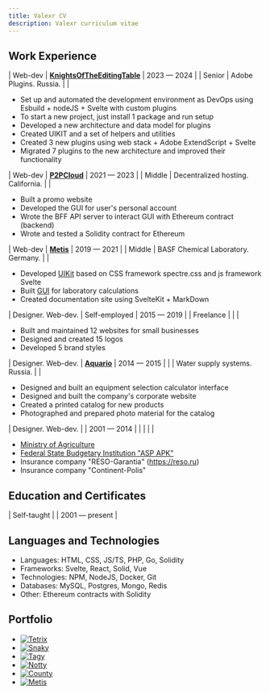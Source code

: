```yaml
---
title: Valexr CV
description: Valexr curriculum vitae
---
```


## Work Experience

| Web-dev | **[KnightsOfTheEditingTable](https://knightsoftheeditingtable.com/)** | 2023 — 2024 | 
| Senior | Adobe Plugins. Russia. | |
- Set up and automated the development environment as DevOps using Esbuild + nodeJS + Svelte with custom plugins
- To start a new project, just install 1 package and run setup
- Developed a new architecture and data model for plugins
- Created UIKIT and a set of helpers and utilities
- Created 3 new plugins using web stack + Adobe ExtendScript + Svelte
- Migrated 7 plugins to the new architecture and improved their functionality

| Web-dev | **[P2PCloud](https://p2pcloud.io/)** | 2021 — 2023 |
| Middle | Decentralized hosting. California. | |
- Built a promo website
- Developed the GUI for user's personal account
- Wrote the BFF API server to interact GUI with Ethereum contract (backend)
- Wrote and tested a Solidity contract for Ethereum

| Web-dev | **[Metis](https://github.com/basf/metis-gui)** | 2019 — 2021 |
| Middle | BASF Chemical Laboratory. Germany. | |
- Developed [UIKit](https://kit.metis.science/) based on CSS framework spectre.css and js framework Svelte
- Built [GUI](https://github.com/basf/metis-gui) for laboratory calculations
- Created documentation site using SvelteKit + MarkDown

| Designer. Web-dev. | Self-employed | 2015 — 2019 |
| Freelance | | |
- Built and maintained 12 websites for small businesses
- Designed and created 15 logos
- Developed 5 brand styles

| Designer. Web-dev. | **[Aquario](https://aquario.ru)** | 2014 — 2015 |
| | Water supply systems. Russia. | | 
- Designed and built an equipment selection calculator interface
- Designed and built the company's corporate website
- Created a printed catalog for new products
- Photographed and prepared photo material for the catalog

| Designer. Web-dev. | | 2001 — 2014 |
| |  | | 
- [Ministry of Agriculture](https://mcx.gov.ru)
- [Federal State Budgetary Institution "ASP APK"](https://www.fagps.ru)
- Insurance company "RESO-Garantia" (https://reso.ru)
- Insurance company "Continent-Polis"


## Education and Certificates
| Self-taught | | 2001 — present |

## Languages and Technologies
- Languages: HTML, CSS, JS/TS, PHP, Go, Solidity
- Frameworks: Svelte, React, Solid, Vue
- Technologies: NPM, NodeJS, Docker, Git
- Databases: MySQL, Postgres, Mongo, Redis
- Other: Ethereum contracts with Solidity

## Portfolio
- [![Tetrix](../img/Tetrix.jpg)](https://valexr.github.io/Tetrix)
- [![Snaky](../img/Snaky.jpg)](https://valexr.github.io/Snaky)
- [![Tagy](../img/Tagy.jpg)](https://valexr.github.io/Tagy)
- [![Notty](../img/Notty.jpg)](https://valexr.github.io/Notty)
- [![County](../img/County.jpg)](https://valexr.github.io/county)
- [![Metis](../img/Metis.jpg)](https://kit.metis.science)